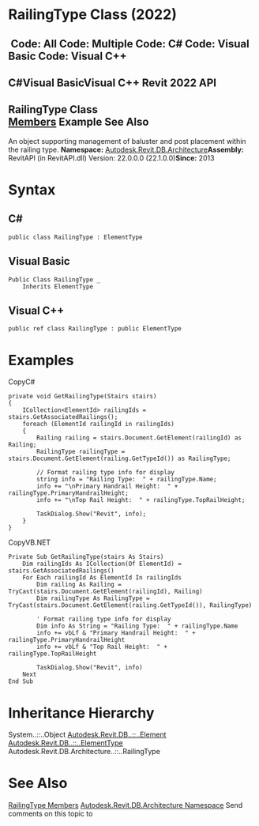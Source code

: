 # RailingType Class (2022)

﻿
 Code: All Code: Multiple Code: C# Code: Visual Basic Code: Visual C++   
---  
C#Visual BasicVisual C++
Revit 2022 API  
---  
RailingType Class  
[Members](19bda8b3-8832-89ed-93db-b8100946ae30.md "RailingType Members") Example See Also  
---  
An object supporting management of baluster and post placement within the railing type. 
**Namespace:** [Autodesk.Revit.DB.Architecture](720f0c58-cb2b-4f13-374a-7348ed0a1cd3.md "Autodesk.Revit.DB.Architecture Namespace")**Assembly:** RevitAPI (in RevitAPI.dll) Version: 22.0.0.0 (22.1.0.0)**Since:** 2013 
# Syntax
C#  
---  
```text
public class RailingType : ElementType
```
  
Visual Basic  
---  
```text
Public Class RailingType _
	Inherits ElementType
```
  
Visual C++  
---  
```text
public ref class RailingType : public ElementType
```
  
# Examples
CopyC#
```text
private void GetRailingType(Stairs stairs)
{
    ICollection<ElementId> railingIds = stairs.GetAssociatedRailings();
    foreach (ElementId railingId in railingIds)
    {
        Railing railing = stairs.Document.GetElement(railingId) as Railing;
        RailingType railingType = stairs.Document.GetElement(railing.GetTypeId()) as RailingType;

        // Format railing type info for display
        string info = "Railing Type:  " + railingType.Name;
        info += "\nPrimary Handrail Height:  " + railingType.PrimaryHandrailHeight;
        info += "\nTop Rail Height:  " + railingType.TopRailHeight;

        TaskDialog.Show("Revit", info);
    }
}
```

CopyVB.NET
```text
Private Sub GetRailingType(stairs As Stairs)
    Dim railingIds As ICollection(Of ElementId) = stairs.GetAssociatedRailings()
    For Each railingId As ElementId In railingIds
        Dim railing As Railing = TryCast(stairs.Document.GetElement(railingId), Railing)
        Dim railingType As RailingType = TryCast(stairs.Document.GetElement(railing.GetTypeId()), RailingType)

        ' Format railing type info for display
        Dim info As String = "Railing Type:  " + railingType.Name
        info += vbLf & "Primary Handrail Height:  " + railingType.PrimaryHandrailHeight
        info += vbLf & "Top Rail Height:  " + railingType.TopRailHeight

        TaskDialog.Show("Revit", info)
    Next
End Sub
```

# Inheritance Hierarchy
System..::..Object [Autodesk.Revit.DB..::..Element](eb16114f-69ea-f4de-0d0d-f7388b105a16.md "Element Class") [Autodesk.Revit.DB..::..ElementType](ffb18296-0448-559c-580c-7857cbcdc094.md "ElementType Class") Autodesk.Revit.DB.Architecture..::..RailingType
# See Also
[RailingType Members](19bda8b3-8832-89ed-93db-b8100946ae30.md "RailingType Members")
[Autodesk.Revit.DB.Architecture Namespace](720f0c58-cb2b-4f13-374a-7348ed0a1cd3.md "Autodesk.Revit.DB.Architecture Namespace")
Send comments on this topic to 